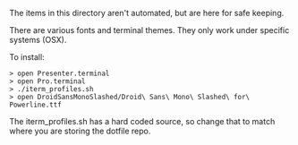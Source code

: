 The items in this directory aren't automated, but are here for safe keeping.

There are various fonts and terminal themes.  They only work under specific systems (OSX).

To install:

	> open Presenter.terminal
	> open Pro.terminal
	> ./iterm_profiles.sh
	> open DroidSansMonoSlashed/Droid\ Sans\ Mono\ Slashed\ for\ Powerline.ttf
	
The iterm_profiles.sh has a hard coded source, so change that to match where you are storing the dotfile repo.